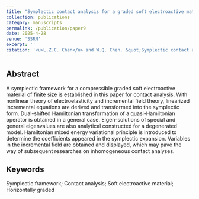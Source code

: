 ```yaml
---
title: "Symplectic contact analysis for a graded soft electroactive material under uniform biasing fields"
collection: publications
category: manuscripts
permalink: /publication/paper9
date: 2025-4-28
venue: 'SSRN'
excerpt: ''
citation: '<u>L.Z.C. Chen</u> and W.Q. Chen. &quot;Symplectic contact analysis for a graded soft electroactive material under uniform biasing fields. &quot; <i>SSRN</i>, 2025. http://dx.doi.org/10.2139/ssrn.5240420'
---
```


<!---
paperurl: 'http://chainjackson.github.io/Chain.github.io/files/preprint1.pdf'
--->

## Abstract
A symplectic framework for a compressible graded soft electroactive material of finite size is established in this paper for contact analysis.  With nonlinear theory of electroelasticity and incremental field theory, linearized incremental equations are derived and transformed into the symplectic form.  Dual-shifted Hamiltonian transformation of a quasi-Hamiltonian operator is obtained in a general case.  Eigen-solutions of special and general eigenvalues are also analytical constructed for a degenerated model.  Hamiltonian mixed energy variational principle is introduced to determine the coefficients appeared in the symplectic expansion.  Variables in the incremental field are obtained and displayed, which may pave the way of subsequent researches on inhomogeneous contact analyses.

## Keywords
Symplectic framework; Contact analysis; Soft electroactive material; Horizontally graded
